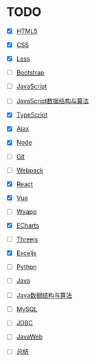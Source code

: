 # TODO

- [x] [HTML5](HTML5.md)

* [x] [CSS](CSS.md)

- [x] [Less](Less.md)

* [ ] [Bootstrap](Bootstrap.md)

- [ ] [JavaScript](JavaScript.md)

* [ ] [JavaScript数据结构与算法](JavaScript数据结构与算法.md)

- [x] [TypeScript](TypeScript.md)

* [x] [Ajax](Ajax.md)

- [x] [Node](Node.md)

* [ ] [Git](Git.md)

- [ ] [Webpack](Webpack.md)

* [x] [React](React.md)

- [x] [Vue](Vue.md)

* [ ] [Wxapp](Wxapp.md)

- [x] [ECharts](ECharts.md)

* [ ] [Threejs](Threejs.md)

- [x] [Exceljs](Exceljs.md)

* [ ] [Python](Python.md)

- [ ] [Java](Java.md)

* [ ] [Java数据结构与算法](Java数据结构与算法.md)

- [ ] [MySQL](MySQL.md)

* [ ] [JDBC](JDBC.md)

- [ ] [JavaWeb](JavaWeb.md)

* [ ] [总结](总结.md)
